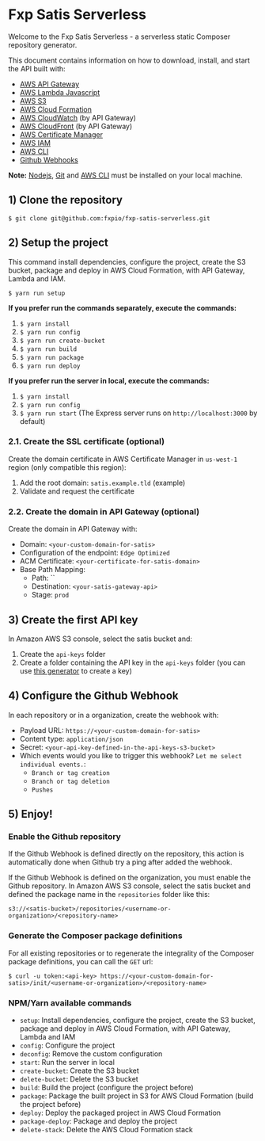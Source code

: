 Fxp Satis Serverless
====================

Welcome to the Fxp Satis Serverless - a serverless static Composer repository generator.

This document contains information on how to download, install, and start the API built with:

- [AWS API Gateway](https://aws.amazon.com/api-gateway)
- [AWS Lambda Javascript](https://aws.amazon.com/lambda)
- [AWS S3](https://aws.amazon.com/s3)
- [AWS Cloud Formation](https://aws.amazon.com/cloudformation)
- [AWS CloudWatch](https://aws.amazon.com/cloudwatch) (by API Gateway)
- [AWS CloudFront](https://aws.amazon.com/cloudfront) (by API Gateway)
- [AWS Certificate Manager](https://aws.amazon.com/certificate-manager)
- [AWS IAM](https://aws.amazon.com/iam)
- [AWS CLI](https://aws.amazon.com/cli)
- [Github Webhooks](https://developer.github.com/webhooks)

**Note:**
[Nodejs](https://nodejs.org), [Git](https://git-scm.com) and [AWS CLI](https://aws.amazon.com/cli) must be installed
on your local machine.

## 1) Clone the repository

```
$ git clone git@github.com:fxpio/fxp-satis-serverless.git
```


## 2) Setup the project

This command install dependencies, configure the project, create the S3 bucket, package and deploy in
AWS Cloud Formation, with API Gateway, Lambda and IAM.

```
$ yarn run setup
```

**If you prefer run the commands separately, execute the commands:**

1. `$ yarn install`
2. `$ yarn run config`
3. `$ yarn run create-bucket`
4. `$ yarn run build`
5. `$ yarn run package`
6. `$ yarn run deploy`

**If you prefer run the server in local, execute the commands:**

1. `$ yarn install`
2. `$ yarn run config`
3. `$ yarn run start` (The Express server runs on `http://localhost:3000` by default)

### 2.1. Create the SSL certificate (optional)
         
Create the domain certificate in AWS Certificate Manager in `us-west-1` region (only compatible this region):

1. Add the root domain: `satis.example.tld` (example)
2. Validate and request the certificate

### 2.2. Create the domain in API Gateway (optional)

Create the domain in API Gateway with:

- Domain: `<your-custom-domain-for-satis>`
- Configuration of the endpoint: `Edge Optimized`
- ACM Certificate: `<your-certificate-for-satis-domain>`
- Base Path Mapping:
  - Path: ``
  - Destination: `<your-satis-gateway-api>`
  - Stage: `prod`


## 3) Create the first API key

In Amazon AWS S3 console, select the satis bucket and:

1. Create the `api-keys` folder
2. Create a folder containing the API key in the `api-keys` folder (you can use
   [this generator](https://codepen.io/corenominal/full/rxOmMJ) to create a key)


## 4) Configure the Github Webhook

In each repository or in a organization, create the webhook with:

- Payload URL: `https://<your-custom-domain-for-satis>`
- Content type: `application/json`
- Secret: `<your-api-key-defined-in-the-api-keys-s3-bucket>`
- Which events would you like to trigger this webhook? `Let me select individual events.`:
  - `Branch or tag creation`
  - `Branch or tag deletion`
  - `Pushes`


## 5) Enjoy!

### Enable the Github repository

If the Github Webhook is defined directly on the repository, this action is automatically done when Github try a ping
after added the webhook.

If the Github Webhook is defined on the organization, you must enable the Github repository. In Amazon AWS S3 console,
select the satis bucket and defined the package name in the `repositories` folder like this:

```
s3://<satis-bucket>/repositories/<username-or-organization>/<repository-name>
```

### Generate the Composer package definitions

For all existing repositories or to regenerate the integrality of the Composer package definitions,
you can call the `GET` url:

```
$ curl -u token:<api-key> https://<your-custom-domain-for-satis>/init/<username-or-organization>/<repository-name>
```

### NPM/Yarn available commands

- `setup`: Install dependencies, configure the project, create the S3 bucket, package and deploy in
  AWS Cloud Formation, with API Gateway, Lambda and IAM
- `config`: Configure the project
- `deconfig`: Remove the custom configuration
- `start`: Run the server in local
- `create-bucket`: Create the S3 bucket
- `delete-bucket`: Delete the S3 bucket
- `build`: Build the project (configure the project before)
- `package`: Package the built project in S3 for AWS Cloud Formation (build the project before)
- `deploy`: Deploy the packaged project in AWS Cloud Formation
- `package-deploy`: Package and deploy the project
- `delete-stack`: Delete the AWS Cloud Formation stack
